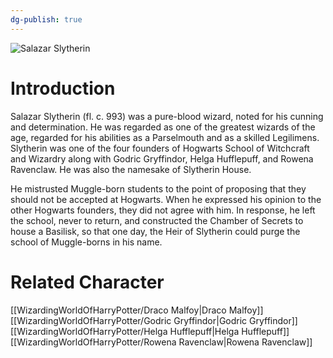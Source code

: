 ```yaml
---
dg-publish: true
---
```

![Salazar Slytherin](http://rxbg5ysja.bkt.gdipper.com/Salazar_Slytherin.png)
# Introduction
Salazar Slytherin (fl. c. 993) was a pure-blood wizard, noted for his cunning and determination. He was regarded as one of the greatest wizards of the age, regarded for his abilities as a Parselmouth and as a skilled Legilimens. Slytherin was one of the four founders of Hogwarts School of Witchcraft and Wizardry along with Godric Gryffindor, Helga Hufflepuff, and Rowena Ravenclaw. He was also the namesake of Slytherin House.

He mistrusted Muggle-born students to the point of proposing that they should not be accepted at Hogwarts. When he expressed his opinion to the other Hogwarts founders, they did not agree with him. In response, he left the school, never to return, and constructed the Chamber of Secrets to house a Basilisk, so that one day, the Heir of Slytherin could purge the school of Muggle-borns in his name.

# Related Character
[[WizardingWorldOfHarryPotter/Draco Malfoy\|Draco Malfoy]]
[[WizardingWorldOfHarryPotter/Godric Gryffindor\|Godric Gryffindor]]
[[WizardingWorldOfHarryPotter/Helga Hufflepuff\|Helga Hufflepuff]]
[[WizardingWorldOfHarryPotter/Rowena Ravenclaw\|Rowena Ravenclaw]]
